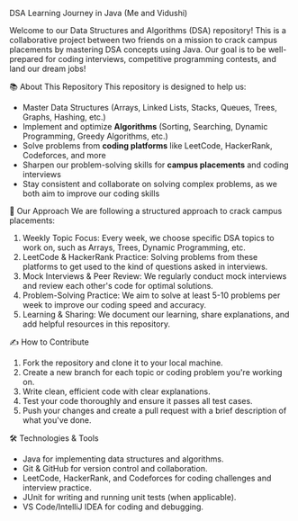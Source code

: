 DSA Learning Journey in Java (Me and Vidushi)

Welcome to our Data Structures and Algorithms (DSA) repository! 
This is a collaborative project between two friends on a mission to crack campus placements by mastering DSA concepts using Java. 
Our goal is to be well-prepared for coding interviews, competitive programming contests, and land our dream jobs!

📚 About This Repository
This repository is designed to help us:
- Master Data Structures (Arrays, Linked Lists, Stacks, Queues, Trees, Graphs, Hashing, etc.)
- Implement and optimize **Algorithms** (Sorting, Searching, Dynamic Programming, Greedy Algorithms, etc.)
- Solve problems from **coding platforms** like LeetCode, HackerRank, Codeforces, and more
- Sharpen our problem-solving skills for **campus placements** and coding interviews
- Stay consistent and collaborate on solving complex problems, as we both aim to improve our coding skills

🚀 Our Approach
We are following a structured approach to crack campus placements:
1. Weekly Topic Focus: Every week, we choose specific DSA topics to work on, such as Arrays, Trees, Dynamic Programming, etc.
2. LeetCode & HackerRank Practice: Solving problems from these platforms to get used to the kind of questions asked in interviews.
3. Mock Interviews & Peer Review: We regularly conduct mock interviews and review each other's code for optimal solutions.
4. Problem-Solving Practice: We aim to solve at least 5-10 problems per week to improve our coding speed and accuracy.
5. Learning & Sharing: We document our learning, share explanations, and add helpful resources in this repository.

✍️ How to Contribute
1. Fork the repository and clone it to your local machine.
2. Create a new branch for each topic or coding problem you're working on.
3. Write clean, efficient code with clear explanations.
4. Test your code thoroughly and ensure it passes all test cases.
5. Push your changes and create a pull request with a brief description of what you've done.

🛠️ Technologies & Tools
- Java for implementing data structures and algorithms.
- Git & GitHub for version control and collaboration.
- LeetCode, HackerRank, and Codeforces for coding challenges and interview practice.
- JUnit for writing and running unit tests (when applicable).
- VS Code/IntelliJ IDEA for coding and debugging.

